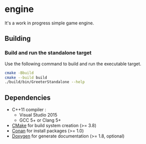 # engine

It's a work in progress simple game engine.

## Building

### Build and run the standalone target

Use the following command to build and run the executable target.

```bash
cmake -Bbuild
cmake --build build
./build/bin/GreeterStandalone --help
```

## Dependencies

- C++11 compiler :
  - Visual Studio 2015
  - GCC 5+ or Clang 5+
- [CMake](https://cmake.org/) for build system creation (>= 3.8)
- [Conan](https://conan.io/) for install packages (>= 1.0)
- [Doxygen](https://doxygen.org/) for generate documentation (>= 1.8, optional)
